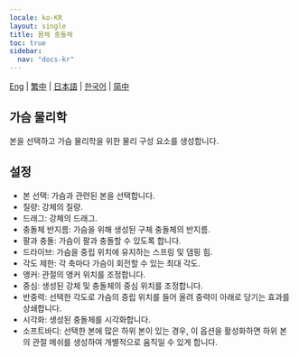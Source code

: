 ```yaml
---
locale: ko-KR
layout: single
title: 몸체 충돌체
toc: true
sidebar:
  nav: "docs-kr"
---
```

[Eng](/dancexr/features/xps_boobs) | [繁中](/tw/dancexr/features/xps_boobs) | [日本語](/jp/dancexr/features/xps_boobs) | [한국어](/kr/dancexr/features/xps_boobs) | [简中](/zh/dancexr/features/xps_boobs)

## 가슴 물리학

본을 선택하고 가슴 물리학을 위한 물리 구성 요소를 생성합니다.


## 설정

* 본 선택: 가슴과 관련된 본을 선택합니다.
* 질량: 강체의 질량.
* 드래그: 강체의 드래그.
* 충돌체 반지름: 가슴을 위해 생성된 구체 충돌체의 반지름.
* 팔과 충돌: 가슴이 팔과 충돌할 수 있도록 합니다.
* 드라이브: 가슴을 중립 위치에 유지하는 스프링 및 댐핑 힘.
* 각도 제한: 각 축마다 가슴이 회전할 수 있는 최대 각도.
* 앵커: 관절의 앵커 위치를 조정합니다.
* 중심: 생성된 강체 및 충돌체의 중심 위치를 조정합니다.
* 반중력: 선택한 각도로 가슴의 중립 위치를 들어 올려 중력이 아래로 당기는 효과를 상쇄합니다.
* 시각화: 생성된 충돌체를 시각화합니다.
* 소프트바디: 선택한 본에 많은 하위 본이 있는 경우, 이 옵션을 활성화하면 하위 본의 관절 메쉬를 생성하여 개별적으로 움직일 수 있게 합니다.
